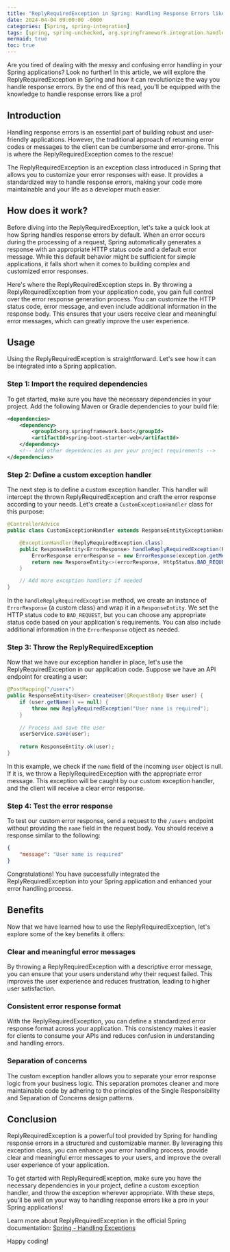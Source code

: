 ```yaml
---
title: "ReplyRequiredException in Spring: Handling Response Errors like a Pro"
date: 2024-04-04 09:00:00 -0000
categories: [Spring, spring-integration]
tags: [spring, spring-unchecked, org.springframework.integration.handler]
mermaid: true
toc: true
---
```



Are you tired of dealing with the messy and confusing error handling in your Spring applications? Look no further! In this article, we will explore the ReplyRequiredException in Spring and how it can revolutionize the way you handle response errors. By the end of this read, you'll be equipped with the knowledge to handle response errors like a pro!

## Introduction

Handling response errors is an essential part of building robust and user-friendly applications. However, the traditional approach of returning error codes or messages to the client can be cumbersome and error-prone. This is where the ReplyRequiredException comes to the rescue!

The ReplyRequiredException is an exception class introduced in Spring that allows you to customize your error responses with ease. It provides a standardized way to handle response errors, making your code more maintainable and your life as a developer much easier.

## How does it work?

Before diving into the ReplyRequiredException, let's take a quick look at how Spring handles response errors by default. When an error occurs during the processing of a request, Spring automatically generates a response with an appropriate HTTP status code and a default error message. While this default behavior might be sufficient for simple applications, it falls short when it comes to building complex and customized error responses.

Here's where the ReplyRequiredException steps in. By throwing a ReplyRequiredException from your application code, you gain full control over the error response generation process. You can customize the HTTP status code, error message, and even include additional information in the response body. This ensures that your users receive clear and meaningful error messages, which can greatly improve the user experience.

## Usage

Using the ReplyRequiredException is straightforward. Let's see how it can be integrated into a Spring application.

### Step 1: Import the required dependencies

To get started, make sure you have the necessary dependencies in your project. Add the following Maven or Gradle dependencies to your build file:

```xml
<dependencies>
    <dependency>
        <groupId>org.springframework.boot</groupId>
        <artifactId>spring-boot-starter-web</artifactId>
    </dependency>
    <!-- Add other dependencies as per your project requirements -->
</dependencies>
```

### Step 2: Define a custom exception handler

The next step is to define a custom exception handler. This handler will intercept the thrown ReplyRequiredException and craft the error response according to your needs. Let's create a `CustomExceptionHandler` class for this purpose:

```java
@ControllerAdvice
public class CustomExceptionHandler extends ResponseEntityExceptionHandler {

    @ExceptionHandler(ReplyRequiredException.class)
    public ResponseEntity<ErrorResponse> handleReplyRequiredException(ReplyRequiredException exception) {
        ErrorResponse errorResponse = new ErrorResponse(exception.getMessage());
        return new ResponseEntity<>(errorResponse, HttpStatus.BAD_REQUEST);
    }

    // Add more exception handlers if needed
}
```

In the `handleReplyRequiredException` method, we create an instance of `ErrorResponse` (a custom class) and wrap it in a `ResponseEntity`. We set the HTTP status code to `BAD_REQUEST`, but you can choose any appropriate status code based on your application's requirements. You can also include additional information in the `ErrorResponse` object as needed.

### Step 3: Throw the ReplyRequiredException

Now that we have our exception handler in place, let's use the ReplyRequiredException in our application code. Suppose we have an API endpoint for creating a user:

```java
@PostMapping("/users")
public ResponseEntity<User> createUser(@RequestBody User user) {
    if (user.getName() == null) {
        throw new ReplyRequiredException("User name is required");
    }
    
    // Process and save the user
    userService.save(user);
    
    return ResponseEntity.ok(user);
}
```

In this example, we check if the `name` field of the incoming `User` object is null. If it is, we throw a ReplyRequiredException with the appropriate error message. This exception will be caught by our custom exception handler, and the client will receive a clear error response.

### Step 4: Test the error response

To test our custom error response, send a request to the `/users` endpoint without providing the `name` field in the request body. You should receive a response similar to the following:

```json
{
    "message": "User name is required"
}
```

Congratulations! You have successfully integrated the ReplyRequiredException into your Spring application and enhanced your error handling process.

## Benefits

Now that we have learned how to use the ReplyRequiredException, let's explore some of the key benefits it offers:

### Clear and meaningful error messages

By throwing a ReplyRequiredException with a descriptive error message, you can ensure that your users understand why their request failed. This improves the user experience and reduces frustration, leading to higher user satisfaction.

### Consistent error response format

With the ReplyRequiredException, you can define a standardized error response format across your application. This consistency makes it easier for clients to consume your APIs and reduces confusion in understanding and handling errors.

### Separation of concerns

The custom exception handler allows you to separate your error response logic from your business logic. This separation promotes cleaner and more maintainable code by adhering to the principles of the Single Responsibility and Separation of Concerns design patterns.

## Conclusion

ReplyRequiredException is a powerful tool provided by Spring for handling response errors in a structured and customizable manner. By leveraging this exception class, you can enhance your error handling process, provide clear and meaningful error messages to your users, and improve the overall user experience of your application.

To get started with ReplyRequiredException, make sure you have the necessary dependencies in your project, define a custom exception handler, and throw the exception wherever appropriate. With these steps, you'll be well on your way to handling response errors like a pro in your Spring applications!

Learn more about ReplyRequiredException in the official Spring documentation: [Spring - Handling Exceptions](https://docs.spring.io/spring-framework/docs/current/reference/html/web.html#mvc-ann-exceptionhandler)

Happy coding!